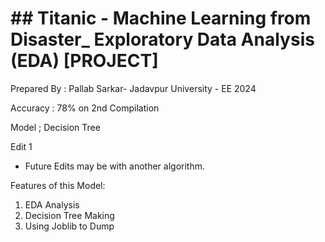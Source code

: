 # ## Titanic - Machine Learning from Disaster_ Exploratory Data Analysis (EDA) [PROJECT]

Prepared By : Pallab Sarkar- Jadavpur University - EE 2024

Accuracy : 78% on 2nd Compilation

Model ; Decision Tree 

Edit 1
* Future Edits may be with another algorithm.

Features of this Model:
1. EDA Analysis
2. Decision Tree Making
3. Using Joblib to Dump

